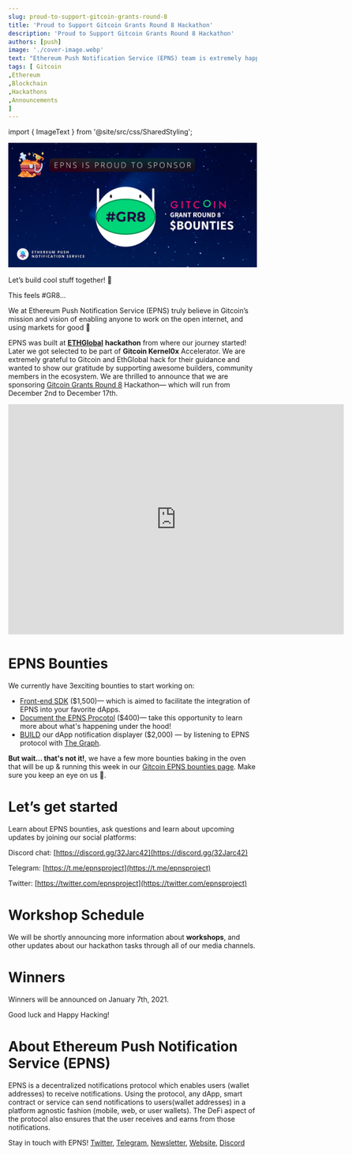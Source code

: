 ```yaml
---
slug: proud-to-support-gitcoin-grants-round-8
title: 'Proud to Support Gitcoin Grants Round 8 Hackathon'
description: 'Proud to Support Gitcoin Grants Round 8 Hackathon'
authors: [push]
image: './cover-image.webp'
text: "Ethereum Push Notification Service (EPNS) team is extremely happy to announce that Vivek Singh has joined EPNS as Advisor."
tags: [ Gitcoin
,Ethereum
,Blockchain
,Hackathons
,Announcements
]
---
```

import { ImageText } from '@site/src/css/SharedStyling';

![Cover Image of Proud to Support Gitcoin Grants Round 8 Hackathon](./cover-image.webp)

<!--truncate-->

Let’s build cool stuff together! 🤖

This feels #GR8…

We at Ethereum Push Notification Service (EPNS) truly believe in Gitcoin’s mission and vision of enabling anyone to work on the open internet, and using markets for good 🙏

EPNS was built at [**ETHGlobal**](https://medium.com/u/3d1733b8e86a?source=post_page-----5a829c357aa--------------------------------) **hackathon** from where our journey started! Later we got selected to be part of **Gitcoin Kernel0x** Accelerator. We are extremely grateful to Gitcoin and EthGlobal hack for their guidance and wanted to show our gratitude by supporting awesome builders, community members in the ecosystem. We are thrilled to announce that we are sponsoring [Gitcoin Grants Round 8](https://gitcoin.co/grants/) Hackathon— which will run from December 2nd to December 17th.

<iframe src="https://cdn.embedly.com/widgets/media.html?type=text%2Fhtml&amp;key=a19fcc184b9711e1b4764040d3dc5c07&amp;schema=twitter&amp;url=https%3A//twitter.com/gitcoin/status/1334250927948242953&amp;image=" allowfullscreen="" frameborder="0" height="466" width="680" title="" class="eo n ff dy bg" scrolling="no"></iframe>

EPNS Bounties
=============

We currently have 3exciting bounties to start working on:

*   [Front-end SDK](https://gitcoin.co/issue/ethereum-push-notification-service/epns-protocol/1/100024360) ($1,500)— which is aimed to facilitate the integration of EPNS into your favorite dApps.
*   [Document the EPNS Procotol](https://gitcoin.co/issue/ethereum-push-notification-service/epns-protocol/2/100024361) ($400)— take this opportunity to learn more about what's happening under the hood!
*   [BUILD](https://gitcoin.co/issue/ethereum-push-notification-service/epns-protocol/3/100024421) our dApp notification displayer ($2,000) — by listening to EPNS protocol with [The Graph](https://medium.com/u/c2f061b81210?source=post_page-----5a829c357aa--------------------------------).

**But wait… that's not it!**, we have a few more bounties baking in the oven that will be up & running this week in our [Gitcoin EPNS bounties page](https://gitcoin.co/hackathon/gr8/?org=ethereum-push-notification-service). Make sure you keep an eye on us 🧐.

Let’s get started
=================

Learn about EPNS bounties, ask questions and learn about upcoming updates by joining our social platforms:

Discord chat: [https://discord.gg/32Jarc42](https://discord.gg/32Jarc42)

Telegram: [https://t.me/epnsproject](https://t.me/epnsproject)

Twitter: [https://twitter.com/epnsproject](https://twitter.com/epnsproject)

Workshop Schedule
=================

We will be shortly announcing more information about **workshops**, and other updates about our hackathon tasks through all of our media channels.

Winners
=======

Winners will be announced on January 7th, 2021.

Good luck and Happy Hacking!

About Ethereum Push Notification Service (EPNS)
===============================================

EPNS is a decentralized notifications protocol which enables users (wallet addresses) to receive notifications. Using the protocol, any dApp, smart contract or service can send notifications to users(wallet addresses) in a platform agnostic fashion (mobile, web, or user wallets). The DeFi aspect of the protocol also ensures that the user receives and earns from those notifications.

Stay in touch with EPNS! [Twitter](http://twitter.com/epnsproject), [Telegram](https://t.me/epnsproject), [Newsletter](https://epns.substack.com/), [Website,](http://epns.io) [Discord](https://discord.gg/32Jarc42)

